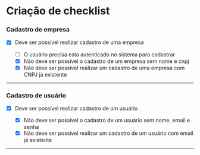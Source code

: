 # Criação de checklist

### **Cadastro de empresa**

- [x] Deve ser possível realizar cadastro de uma empresa

  - [ ] O usuário precisa esta autenticado no sistema para cadastrar
  - [x] Não deve ser possível o cadastro de um empresa sem nome e cnpj
  - [x] Não deve ser possível realizar um cadastro de uma empresa com CNPJ já existente

---

### **Cadastro de usuário**

- [x] Deve ser possível realizar cadastro de um usuário

  - [x] Não deve ser possível o cadastro de um usuário sem nome, email e senha
  - [x] Não deve ser possível realizar um cadastro de um usuário com email já existente

---
